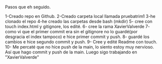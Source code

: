 Pasos que eh seguido.

1-Creado repo en Github.
2-Creado carpeta local llamada pruebatrim1
3-he clonado el repo
4-he creado las carpetas desde bash (mkdir)
5- cree con touch index.html y gitignore, los edité.
6- cree la rama XavierValverde
7- como vi que el primer commit era sin el gitignore no lo guardé(por desgracia el index tampoco) e hice primer commit y push.
8- guardé los cambios e hice segundo commit y push.
9- Cree y edité Readme con touch.
10- Me percaté que no hice push de la main, lo siento estoy muy nervioso. Así que hago commit y push de la main. Luego sigo trabajando en "XavierValverde"